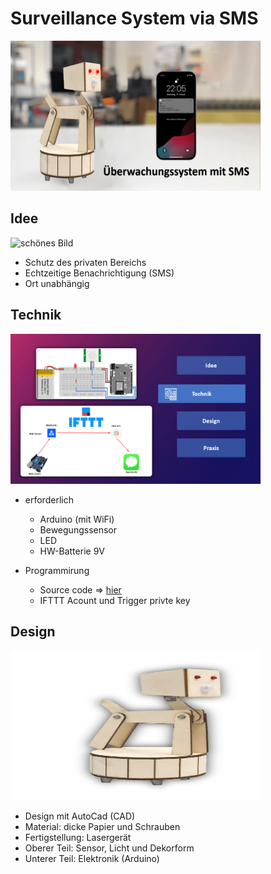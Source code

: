 # Surveillance System via SMS

<img alt="schönes Bild" src="pic/pic.png" width="400" height="240" >


## Idee
<img alt="schönes Bild" src="pic1/pic.png" width="400" height="240" >

- Schutz des privaten Bereichs
- Echtzeitige Benachrichtigung (SMS)
- Ort unabhängig 


## Technik
<img alt="schönes Bild" src="pic/pic2.png" width="400" height="240" >

- erforderlich
  - Arduino (mit WiFi)
  - Bewegungssensor
  - LED
  - HW-Batterie 9V
  
- Programmirung
  - Source code => [hier](surveillance.system/source)
  - IFTTT Acount und Trigger privte key

## Design
<img alt="schönes Bild" src="pic/pic3.png" width="400" height="240" >

- Design mit AutoCad (CAD)
- Material: dicke Papier und Schrauben
- Fertigstellung: Lasergerät
- Oberer Teil: Sensor, Licht und Dekorform
- Unterer Teil: Elektronik (Arduino)
